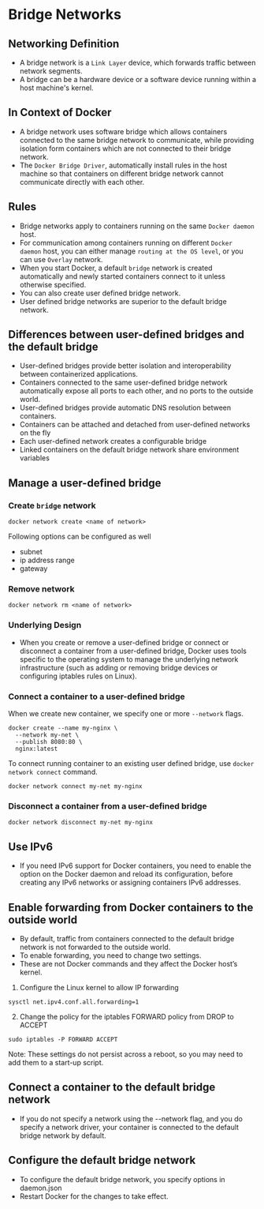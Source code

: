 # Bridge Networks
## Networking Definition
- A bridge network is a `Link Layer` device, which forwards traffic between network segments. 
- A bridge can be a hardware device or a software device running within a host machine's kernel.
## In Context of Docker
- A bridge network uses software bridge which allows containers connected to the same bridge network to communicate, while providing isolation form containers which are not connected to their bridge network.
- The `Docker Bridge Driver`, automatically install rules in the host machine so that containers on different bridge network cannot communicate directly with each other.
## Rules
- Bridge networks apply to containers running on the same `Docker daemon` host.
- For communication among containers running on different `Docker daemon` host, you can either manage `routing at the OS level`, or you can use `Overlay` network.
- When you start Docker, a default `bridge` network is created automatically and newly started containers connect to it unless otherwise specified. 
- You can also create user defined bridge network. 
- User defined bridge networks are superior to the default bridge network.
## Differences between user-defined bridges and the default bridge
- User-defined bridges provide better isolation and interoperability between containerized applications.
- Containers connected to the same user-defined bridge network automatically expose all ports to each other, and no ports to the outside world.
- User-defined bridges provide automatic DNS resolution between containers.
- Containers can be attached and detached from user-defined networks on the fly
- Each user-defined network creates a configurable bridge
- Linked containers on the default bridge network share environment variables
## Manage a user-defined bridge
### Create `bridge` network
```
docker network create <name of network>
```
Following options can be configured as well
- subnet
- ip address range
- gateway
### Remove network
```
docker network rm <name of network>
```
### Underlying Design
- When you create or remove a user-defined bridge or connect or disconnect a container from a user-defined bridge, Docker uses tools specific to the operating system to manage the underlying network infrastructure (such as adding or removing bridge devices or configuring iptables rules on Linux).

### Connect a container to a user-defined bridge
When we create new container, we specify one or more `--network` flags. 
```
docker create --name my-nginx \
  --network my-net \
  --publish 8080:80 \
  nginx:latest
```
To connect running container to an existing user defined bridge, use `docker network connect` command.
```
docker network connect my-net my-nginx
```
### Disconnect a container from a user-defined bridge
```
docker network disconnect my-net my-nginx
```
## Use IPv6
- If you need IPv6 support for Docker containers, you need to enable the option on the Docker daemon and reload its configuration, before creating any IPv6 networks or assigning containers IPv6 addresses.
## Enable forwarding from Docker containers to the outside world
- By default, traffic from containers connected to the default bridge network is not forwarded to the outside world.
- To enable forwarding, you need to change two settings. 
- These are not Docker commands and they affect the Docker host’s kernel.

1. Configure the Linux kernel to allow IP forwarding
```
sysctl net.ipv4.conf.all.forwarding=1
```
2. Change the policy for the iptables FORWARD policy from DROP to ACCEPT
```
sudo iptables -P FORWARD ACCEPT
```
Note: These settings do not persist across a reboot, so you may need to add them to a start-up script.
## Connect a container to the default bridge network
- If you do not specify a network using the --network flag, and you do specify a network driver, your container is connected to the default bridge network by default. 
## Configure the default bridge network
- To configure the default bridge network, you specify options in daemon.json
- Restart Docker for the changes to take effect.



